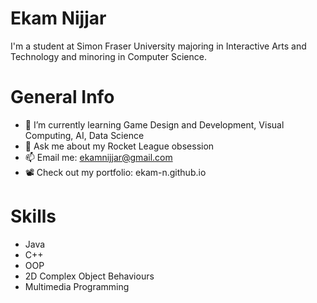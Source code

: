 # Ekam Nijjar

I'm a student at Simon Fraser University majoring in Interactive Arts and Technology and minoring in Computer Science.

# General Info
- 🌱 I’m currently learning Game Design and Development, Visual Computing, AI, Data Science
- 💬 Ask me about my Rocket League obsession 
- 📫 Email me: ekamnijjar@gmail.com
- 📽️ Check out my portfolio: ekam-n.github.io

# Skills
- Java
- C++
- OOP
- 2D Complex Object Behaviours
- Multimedia Programming
